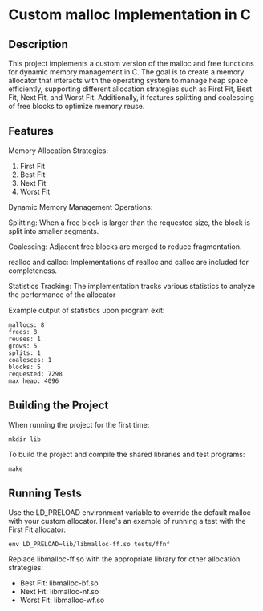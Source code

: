 # Custom malloc Implementation in C
## Description
This project implements a custom version of the malloc and free functions for dynamic memory management in C. The goal is to create a memory allocator that interacts with the operating system to manage heap space efficiently, supporting different allocation strategies such as First Fit, Best Fit, Next Fit, and Worst Fit. Additionally, it features splitting and coalescing of free blocks to optimize memory reuse.

## Features
Memory Allocation Strategies:

1. First Fit
2. Best Fit
3. Next Fit
4. Worst Fit

Dynamic Memory Management Operations:

Splitting: When a free block is larger than the requested size, the block is split into smaller segments.

Coalescing: Adjacent free blocks are merged to reduce fragmentation.

realloc and calloc: Implementations of realloc and calloc are included for completeness.

Statistics Tracking: The implementation tracks various statistics to analyze the performance of the allocator

Example output of statistics upon program exit:
```
mallocs: 8
frees: 8
reuses: 1
grows: 5
splits: 1
coalesces: 1
blocks: 5
requested: 7298
max heap: 4096
```

## Building the Project
When running the project for the first time:
```
mkdir lib
```
To build the project and compile the shared libraries and test programs:
```
make
```

## Running Tests
Use the LD_PRELOAD environment variable to override the default malloc with your custom allocator. Here's an example of running a test with the First Fit allocator:
```
env LD_PRELOAD=lib/libmalloc-ff.so tests/ffnf
```
Replace libmalloc-ff.so with the appropriate library for other allocation strategies:

* Best Fit: libmalloc-bf.so
* Next Fit: libmalloc-nf.so
* Worst Fit: libmalloc-wf.so

